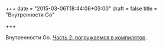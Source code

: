 +++
date = "2015-03-06T18:44:06+03:00"
draft = false
title = "Внутренности Go"

+++

<p>Внутренности Go. <a href="http://blog.altoros.com/golang-internals-part-2-diving-into-the-go-compiler.html">Часть 2: погружаемся в компилятор</a>.</p>

